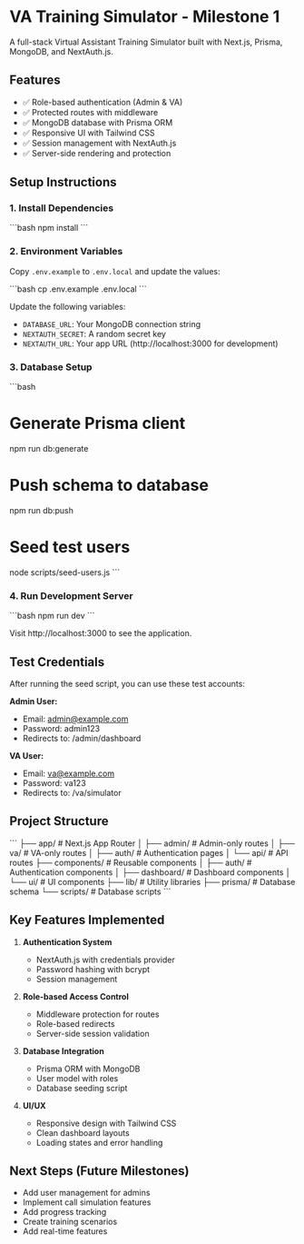 # VA Training Simulator - Milestone 1

A full-stack Virtual Assistant Training Simulator built with Next.js, Prisma, MongoDB, and NextAuth.js.

## Features

- ✅ Role-based authentication (Admin & VA)
- ✅ Protected routes with middleware
- ✅ MongoDB database with Prisma ORM
- ✅ Responsive UI with Tailwind CSS
- ✅ Session management with NextAuth.js
- ✅ Server-side rendering and protection

## Setup Instructions

### 1. Install Dependencies

\`\`\`bash
npm install
\`\`\`

### 2. Environment Variables

Copy `.env.example` to `.env.local` and update the values:

\`\`\`bash
cp .env.example .env.local
\`\`\`

Update the following variables:
- `DATABASE_URL`: Your MongoDB connection string
- `NEXTAUTH_SECRET`: A random secret key
- `NEXTAUTH_URL`: Your app URL (http://localhost:3000 for development)

### 3. Database Setup

\`\`\`bash
# Generate Prisma client
npm run db:generate

# Push schema to database
npm run db:push

# Seed test users
node scripts/seed-users.js
\`\`\`

### 4. Run Development Server

\`\`\`bash
npm run dev
\`\`\`

Visit http://localhost:3000 to see the application.

## Test Credentials

After running the seed script, you can use these test accounts:

**Admin User:**
- Email: admin@example.com
- Password: admin123
- Redirects to: /admin/dashboard

**VA User:**
- Email: va@example.com
- Password: va123
- Redirects to: /va/simulator

## Project Structure

\`\`\`
├── app/                    # Next.js App Router
│   ├── admin/             # Admin-only routes
│   ├── va/                # VA-only routes
│   ├── auth/              # Authentication pages
│   └── api/               # API routes
├── components/            # Reusable components
│   ├── auth/              # Authentication components
│   ├── dashboard/         # Dashboard components
│   └── ui/                # UI components
├── lib/                   # Utility libraries
├── prisma/                # Database schema
└── scripts/               # Database scripts
\`\`\`

## Key Features Implemented

1. **Authentication System**
   - NextAuth.js with credentials provider
   - Password hashing with bcrypt
   - Session management

2. **Role-based Access Control**
   - Middleware protection for routes
   - Role-based redirects
   - Server-side session validation

3. **Database Integration**
   - Prisma ORM with MongoDB
   - User model with roles
   - Database seeding script

4. **UI/UX**
   - Responsive design with Tailwind CSS
   - Clean dashboard layouts
   - Loading states and error handling

## Next Steps (Future Milestones)

- Add user management for admins
- Implement call simulation features
- Add progress tracking
- Create training scenarios
- Add real-time features
